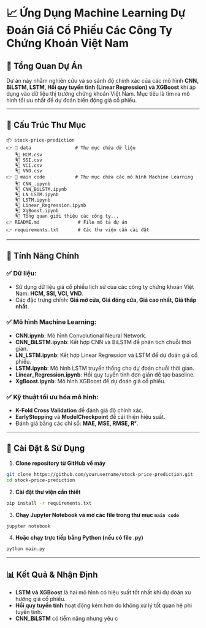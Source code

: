 # 📈 Ứng Dụng Machine Learning Dự Đoán Giá Cổ Phiếu Các Công Ty Chứng Khoán Việt Nam  

## 📌 **Tổng Quan Dự Án**  
Dự án này nhằm nghiên cứu và so sánh độ chính xác của các mô hình **CNN, BiLSTM, LSTM, Hồi quy tuyến tính (Linear Regression) và XGBoost** khi áp dụng vào dữ liệu thị trường chứng khoán Việt Nam. Mục tiêu là tìm ra mô hình tối ưu nhất để dự đoán biến động giá cổ phiếu.  

---

## 📂 **Cấu Trúc Thư Mục**  
```plaintext
📦 stock-price-prediction
👉 📂 data                # Thư mục chứa dữ liệu
   ┗📄 HCM.csv
   ┗📄 SSI.csv
   ┗📄 VCI.csv
   ┗📄 VND.csv
👉 📂 main code           # Thư mục chứa các mô hình Machine Learning
   ┗📁 CNN_.ipynb
   ┗📁 CNN_BiLSTM.ipynb
   ┗📁 LN_LSTM.ipynb
   ┗📁 LSTM.ipynb
   ┗📁 Linear_Regression.ipynb
   ┗📁 XgBoost.ipynb
   ┗📁 Tổng quan giới thiệu các công ty...
👉 README.md              # File mô tả dự án
👉 requirements.txt       # Các thư viện cần cài đặt
```

---

## 🔹 **Tính Năng Chính**  
### ✅ **Dữ liệu**:  
- Sử dụng dữ liệu giá cổ phiếu lịch sử của các công ty chứng khoán Việt Nam: **HCM, SSI, VCI, VND**.  
- Các đặc trưng chính: **Giá mở cửa, Giá đóng cửa, Giá cao nhất, Giá thấp nhất**.  

### ✅ **Mô hình Machine Learning**:  
- **CNN.ipynb**: Mô hình Convolutional Neural Network.  
- **CNN_BiLSTM.ipynb**: Kết hợp CNN và BiLSTM để phân tích chuỗi thời gian.  
- **LN_LSTM.ipynb**: Kết hợp Linear Regression và LSTM để dự đoán giá cổ phiếu.  
- **LSTM.ipynb**: Mô hình LSTM truyền thống cho dự đoán chuỗi thời gian.  
- **Linear_Regression.ipynb**: Hồi quy tuyến tính đơn giản để tạo baseline.  
- **XgBoost.ipynb**: Mô hình XGBoost để dự đoán giá cổ phiếu.  

### ✅ **Kỹ thuật tối ưu hóa mô hình**:  
- **K-Fold Cross Validation** để đánh giá độ chính xác.  
- **EarlyStopping** và **ModelCheckpoint** để cải thiện hiệu suất.  
- Đánh giá bằng các chỉ số: **MAE, MSE, RMSE, R²**.  

---

## 🔧 **Cài Đặt & Sử Dụng**  
1. **Clone repository từ GitHub về máy**  
```bash
git clone https://github.com/yourusername/stock-price-prediction.git
cd stock-price-prediction
```
2. **Cài đặt thư viện cần thiết**  
```bash
pip install -r requirements.txt
```
3. **Chạy Jupyter Notebook và mở các file trong thư mục `main code`**  
```bash
jupyter notebook
```
4. **Hoặc chạy trực tiếp bằng Python (nếu có file .py)**  
```bash
python main.py
```

---

## 📊 **Kết Quả & Nhận Định**  
- **LSTM và XGBoost** là hai mô hình có hiệu suất tốt nhất khi dự đoán xu hướng giá cổ phiếu.  
- **Hồi quy tuyến tính** hoạt động kém hơn do không xử lý tốt quan hệ phi tuyến tính.  
- **CNN_BiLSTM** có tiềm năng nhưng yêu c
